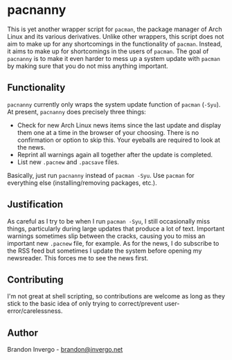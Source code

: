 # pacnanny

This is yet another wrapper script for `pacman`, the package manager
of Arch Linux and its various derivatives. Unlike other wrappers, this
script does not aim to make up for any shortcomings in the
functionality of `pacman`. Instead, it aims to make up for
shortcomings in the users of `pacman`. The goal of `pacnanny` is to
make it even harder to mess up a system update with `pacman` by making
sure that you do not miss anything important.

## Functionality

`pacnanny` currently only wraps the system update function of `pacman`
(`-Syu`). At present, `pacnanny` does precisely three things:

* Check for new Arch Linux news items since the last update and
  display them one at a time in the browser of your choosing. There is
  no confirmation or option to skip this. Your eyeballs are required
  to look at the news.
* Reprint all warnings again all together after the update is
  completed.
* List new `.pacnew` and `.pacsave` files.

Basically, just run `pacnanny` instead of `pacman -Syu`. Use `pacman`
for everything else (installing/removing packages, etc.).

## Justification

As careful as I try to be when I run `pacman -Syu`, I still
occasionally miss things, particularly during large updates that
produce a lot of text. Important warnings sometimes slip between the
cracks, causing you to miss an important new `.pacnew` file, for
example. As for the news, I do subscribe to the RSS feed but sometimes
I update the system before opening my newsreader. This forces me to
see the news first.

## Contributing

I'm not great at shell scripting, so contributions are welcome as long
as they stick to the basic idea of only trying to correct/prevent
user-error/carelessness.

## Author

Brandon Invergo - <brandon@invergo.net>
